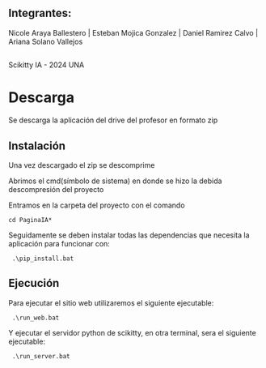 ## Integrantes:
Nicole Araya Ballestero | Esteban Mojica Gonzalez | Daniel Ramirez Calvo | Ariana Solano Vallejos 
##
Scikitty IA - 2024
UNA

# Descarga

Se descarga la aplicación del drive del profesor en formato zip

## Instalación

Una vez descargado el zip se descomprime

Abrimos el cmd(símbolo de sistema) en donde se hizo la debida descompresión del proyecto

Entramos en la carpeta del proyecto con el comando

```
cd PaginaIA*
```

Seguidamente se deben instalar todas las dependencias que necesita la aplicación para funcionar con:

```
 .\pip_install.bat
```
## Ejecución

Para ejecutar el sitio web utilizaremos el siguiente ejecutable:

```
 .\run_web.bat
```

Y ejecutar el servidor python de scikitty, en otra terminal, sera el siguiente ejecutable:

```
 .\run_server.bat
```
